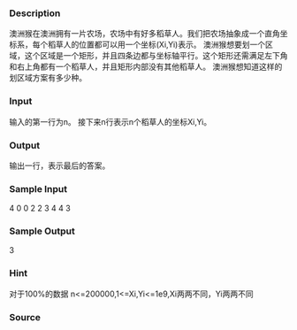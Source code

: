 
### Description
澳洲猴在澳洲拥有一片农场，农场中有好多稻草人。我们把农场抽象成一个直角坐标系，每个稻草人的位置都可以用一个坐标(Xi,Yi)表示。 
澳洲猴想要划一个区域，这个区域是一个矩形，并且四条边都与坐标轴平行。这个矩形还需满足左下角和右上角都有一个稻草人，并且矩形内部没有其他稻草人。 
澳洲猴想知道这样的划区域方案有多少种。
### Input
输入的第一行为n。 
接下来n行表示n个稻草人的坐标Xi,Yi。
### Output
输出一行，表示最后的答案。
### Sample Input
4 
0 0 
2 2 
3 4 
4 3 
### Sample Output
3 

### Hint
对于100%的数据 n<=200000,1<=Xi,Yi<=1e9,Xi两两不同，Yi两两不同
### Source
